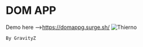# DOM APP
Demo here -->https://domappg.surge.sh/
![Thierno](https://cdn.discordapp.com/attachments/1033668873905512479/1050061056275382272/image.png)

`By GravityZ`